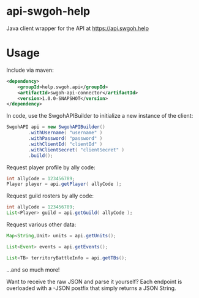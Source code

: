 # api-swgoh-help
Java client wrapper for the API at https://api.swgoh.help

# Usage
Include via maven:
```xml
<dependency>
    <groupId>help.swgoh.api</groupId>
    <artifactId>swgoh-api-connector</artifactId>
    <version>1.0.0-SNAPSHOT</version>
</dependency>
```

In code, use the SwgohAPIBuilder to initialize a new instance of the client:
```java
SwgohAPI api = new SwgohAPIBuilder()
        .withUsername( "username" )
        .withPassword( "password" )
        .withClientId( "clientId" )
        .withClientSecret( "clientSecret" )
        .build();
```

Request player profile by ally code:
```java
int allyCode = 123456789;
Player player = api.getPlayer( allyCode );
```

Request guild rosters by ally code:
```java
int allyCode = 123456789;
List<Player> guild = api.getGuild( allyCode );
```

Request various other data:
```java
Map<String,Unit> units = api.getUnits();

List<Event> events = api.getEvents();

List<TB> territoryBattleInfo = api.getTBs();
```
...and so much more!

Want to receive the raw JSON and parse it yourself? Each endpoint is overloaded with a -JSON postfix that simply returns a JSON String.